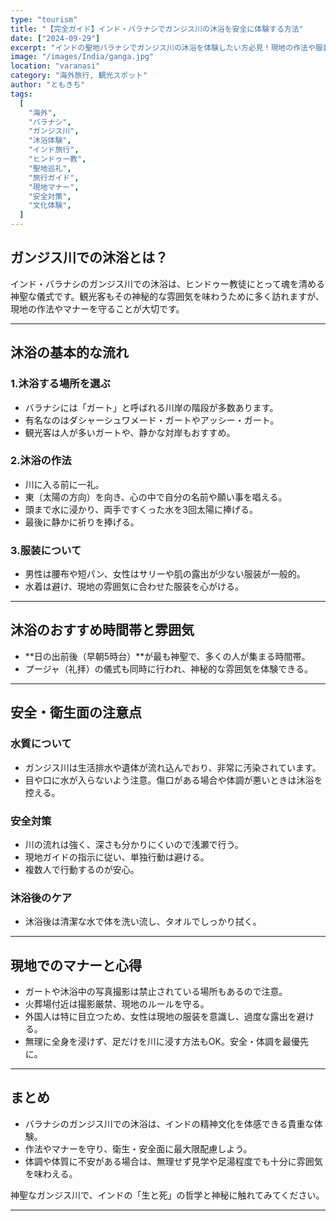 ```yaml
---
type: "tourism"
title: "【完全ガイド】インド・バラナシでガンジス川の沐浴を安全に体験する方法"
date: ["2024-09-29"]
excerpt: "インドの聖地バラナシでガンジス川の沐浴を体験したい方必見！現地の作法や服装、注意点、安全対策まで、初心者にも分かりやすく徹底解説します。安心して神秘的な体験を楽しむための完全ガイド。"
image: "/images/India/ganga.jpg"
location: "varanasi"
category: "海外旅行, 観光スポット"
author: "ともきち"
tags:
  [
    "海外",
    "バラナシ",
    "ガンジス川",
    "沐浴体験",
    "インド旅行",
    "ヒンドゥー教",
    "聖地巡礼",
    "旅行ガイド",
    "現地マナー",
    "安全対策",
    "文化体験",
  ]
---
```


## ガンジス川での沐浴とは？

インド・バラナシのガンジス川での沐浴は、ヒンドゥー教徒にとって魂を清める神聖な儀式です。観光客もその神秘的な雰囲気を味わうために多く訪れますが、現地の作法やマナーを守ることが大切です。

---

## 沐浴の基本的な流れ

### 1.沐浴する場所を選ぶ

- バラナシには「ガート」と呼ばれる川岸の階段が多数あります。
- 有名なのはダシャーシュワメード・ガートやアッシー・ガート。
- 観光客は人が多いガートや、静かな対岸もおすすめ。

### 2.沐浴の作法

- 川に入る前に一礼。
- 東（太陽の方向）を向き、心の中で自分の名前や願い事を唱える。
- 頭まで水に浸かり、両手ですくった水を3回太陽に捧げる。
- 最後に静かに祈りを捧げる。

### 3.服装について

- 男性は腰布や短パン、女性はサリーや肌の露出が少ない服装が一般的。
- 水着は避け、現地の雰囲気に合わせた服装を心がける。

---

## 沐浴のおすすめ時間帯と雰囲気

- **日の出前後（早朝5時台）**が最も神聖で、多くの人が集まる時間帯。
- プージャ（礼拝）の儀式も同時に行われ、神秘的な雰囲気を体験できる。

---

## 安全・衛生面の注意点

### 水質について

- ガンジス川は生活排水や遺体が流れ込んでおり、非常に汚染されています。
- 目や口に水が入らないよう注意。傷口がある場合や体調が悪いときは沐浴を控える。

### 安全対策

- 川の流れは強く、深さも分かりにくいので浅瀬で行う。
- 現地ガイドの指示に従い、単独行動は避ける。
- 複数人で行動するのが安心。

### 沐浴後のケア

- 沐浴後は清潔な水で体を洗い流し、タオルでしっかり拭く。

---

## 現地でのマナーと心得

- ガートや沐浴中の写真撮影は禁止されている場所もあるので注意。
- 火葬場付近は撮影厳禁、現地のルールを守る。
- 外国人は特に目立つため、女性は現地の服装を意識し、過度な露出を避ける。
- 無理に全身を浸けず、足だけを川に浸す方法もOK。安全・体調を最優先に。

---

## まとめ

- バラナシのガンジス川での沐浴は、インドの精神文化を体感できる貴重な体験。
- 作法やマナーを守り、衛生・安全面に最大限配慮しよう。
- 体調や体質に不安がある場合は、無理せず見学や足湯程度でも十分に雰囲気を味わえる。

神聖なガンジス川で、インドの「生と死」の哲学と神秘に触れてみてください。

---
